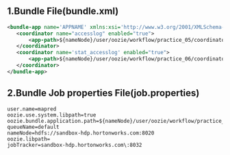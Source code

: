 1.Bundle File(bundle.xml)
----------------------------------------------------------------------------------------------------------------------------
```xml
<bundle-app name='APPNAME' xmlns:xsi='http://www.w3.org/2001/XMLSchema-instance' xmlns='uri:oozie:bundle:0.2'>
   <coordinator name="accesslog" enabled="true">
       <app-path>${nameNode}/user/oozie/workflow/practice_05/coordinator.xml</app-path>
   </coordinator>
   <coordinator name='stat_accesslog' enabled="true">
       <app-path>${nameNode}/user/oozie/workflow/practice_06/coordinator.xml</app-path>
   </coordinator>
</bundle-app>
```

2.Bundle Job properties File(job.properties)
----------------------------------------------------------------------------------------------------------------------------
<pre><code>user.name=mapred
oozie.use.system.libpath=true
oozie.bundle.application.path=${nameNode}/user/oozie/workflow/practice_07
queueName=default
nameNode=hdfs://sandbox-hdp.hortonworks.com:8020
oozie.libpath=
jobTracker=sandbox-hdp.hortonworks.com\:8032
</code></pre>
